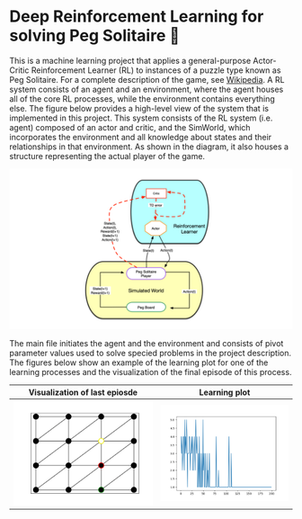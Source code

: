 # Deep Reinforcement Learning for solving Peg Solitaire 🤖

This is a machine learning project that applies a general-purpose Actor-Critic Reinforcement Learner (RL) to instances of a puzzle type known as Peg Solitaire.
For a complete description of the game, see [Wikipedia](https://en.wikipedia.org/wiki/Peg_solitaire). A RL system consists of an agent and an environment, where the agent houses all of the core RL processes, while the environment contains everything else. The figure below provides a high-level view of the system that is implemented in this project. This system consists of the RL system (i.e. agent) composed of an actor and critic, and the SimWorld, which incorporates the environment and all knowledge about states and their relationships in that environment. As shown in the diagram, it also houses a structure representing the actual player of the game. 

![image](images/ac_model2.png)

The main file initiates the agent and the environment and consists of pivot parameter values used to solve specied problems in the project description. The figures below show an example of the learning plot for one of the learning processes and the visualization of the final episode of this process.

Visualization of last epiosde           |  Learning plot
:-------------------------:|:-------------------------:
![image](images/animation.gif) |  ![image](images/learning_plot.png)






